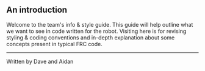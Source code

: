 ## An introduction   
 Welcome to the team's info & style guide. This guide will help outline what we want to see in code written for the robot. Visiting here is for revising styling & coding conventions and in-depth explanation about some concepts present in typical FRC code.
___
Written by Dave and Aidan